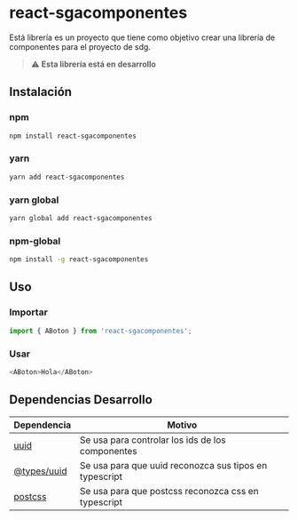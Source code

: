 # react-sgacomponentes
Está librería es un proyecto que tiene como objetivo crear una librería de componentes para el proyecto de sdg.

> :warning: **Esta librería está en desarrollo**

## Instalación
  ### npm
  ```bash
  npm install react-sgacomponentes
  ```
  ### yarn
  ```bash
  yarn add react-sgacomponentes
  ```
  ### yarn global
  ```bash
  yarn global add react-sgacomponentes
  ```
  ### npm-global
  ```bash
  npm install -g react-sgacomponentes
  ```
## Uso
  ### Importar
  ```js
  import { ABoton } from 'react-sgacomponentes';
  ```
  ### Usar
  ```js
  <ABoton>Hola</ABoton>
  ```

## Dependencias Desarrollo

| Dependencia                                                                               | Motivo                                                                                |
| -- | -- |
| [uuid](https://www.npmjs.com/package/uuid)                                                | Se usa para controlar los ids de los componentes                                      |
| [@types/uuid](https://www.npmjs.com/package/@types/uuid)                                  | Se usa para que uuid reconozca sus tipos en typescript                                |
| [postcss](https://www.npmjs.com/package/postcss)                                          | Se usa para que postcss reconozca css en typescript                                   |